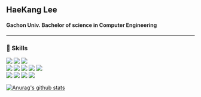 ## HaeKang Lee

#### Gachon Univ. Bachelor of science in Computer Engineering
***
### 🔭 Skills  
  
<img src="https://img.shields.io/badge/Python-3766AB?style=flat-square&logo=Python&logoColor=white"/></a>
<img src="https://img.shields.io/badge/SQL-003B57?style=flat-square&logo=MySQL&logoColor=white"/></a>
<img src="https://img.shields.io/badge/R-00A4DC?style=flat-square&logo=R&logoColor=white"/></a>  
<img src="https://img.shields.io/badge/Tensorflow-FF6F00?style=flat-square&logo=Tensorflow&logoColor=white"/></a>
<img src="https://img.shields.io/badge/keras-D00000?style=flat-square&logo=Keras&logoColor=white"/></a>
<img src="https://img.shields.io/badge/Scikit_learn-428813?style=flat-square&logo=scikit-learn&logoColor=white"/></a>
<img src="https://img.shields.io/badge/Pandas-150458?style=flat-square&logo=pandas&logoColor=white"/></a>
<img src="https://img.shields.io/badge/Numpy-013243?style=flat-square&logo=NumPy&logoColor=white"/></a>   
<img src="https://img.shields.io/badge/Anaconda-44A833?style=flat-square&logo=Anaconda&logoColor=white"/></a>
<img src="https://img.shields.io/badge/Jupyter-F37626?style=flat-square&logo=Jupyter&logoColor=white"/></a>
<img src="https://img.shields.io/badge/Tableau-AA00FF?style=flat-square&logo=Tableau&logoColor=white"/></a>
<img src="https://img.shields.io/badge/GitHub-181717?style=flat-square&logo=GitHub&logoColor=white"/></a>

[![Anurag's github stats](https://github-readme-stats.vercel.app/api?username=hk1486)](https://github.com/anuraghazra/github-readme-stats)

<!--
**hk1486/hk1486** is a ✨ _special_ ✨ repository because its `README.md` (this file) appears on your GitHub profile.

Here are some ideas to get you started:

- 🔭 I’m currently working on ...
- 🌱 I’m currently learning ...
- 👯 I’m looking to collaborate on ...
- 🤔 I’m looking for help with ...
- 💬 Ask me about ...
- 📫 How to reach me: ...
- 😄 Pronouns: ...
- ⚡ Fun fact: ...
-->

